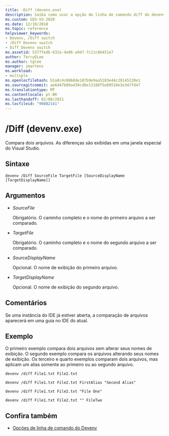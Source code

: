 ```yaml
---
title: -Diff (devenv.exe)
description: Saiba como usar a opção de linha de comando diff do devenv para comparar dois arquivos.
ms.custom: SEO-VS-2020
ms.date: 12/10/2018
ms.topic: reference
helpviewer_keywords:
- Devenv, /Diff switch
- /Diff Devenv switch
- Diff Devenv switch
ms.assetid: 5377fedb-632a-4e86-a947-7c11c86451e7
author: TerryGLee
ms.author: tglee
manager: jmartens
ms.workload:
- multiple
ms.openlocfilehash: b1a8c4c8868de187b9e9aa5183e44c29145220e1
ms.sourcegitcommit: ae6d47b09a439cd0e13180f5e89510e3e347fd47
ms.translationtype: MT
ms.contentlocale: pt-BR
ms.lasthandoff: 02/08/2021
ms.locfileid: "99882141"
---
```

# <a name="diff-devenvexe"></a>/Diff (devenv.exe)

Compara dois arquivos. As diferenças são exibidas em uma janela especial do Visual Studio.

## <a name="syntax"></a>Sintaxe

```shell
devenv /Diff SourceFile TargetFile [SourceDisplayName [TargetDisplayName]]
```

## <a name="arguments"></a>Argumentos

- *SourceFile*

  Obrigatório. O caminho completo e o nome do primeiro arquivo a ser comparado.

- *TargetFile*

  Obrigatório. O caminho completo e o nome do segundo arquivo a ser comparado.

- *SourceDisplayName*

  Opcional. O nome de exibição do primeiro arquivo.

- *TargetDisplayName*

  Opcional. O nome de exibição do segundo arquivo.

## <a name="remarks"></a>Comentários

Se uma instância do IDE já estiver aberta, a comparação de arquivos aparecerá em uma guia no IDE do atual.

## <a name="example"></a>Exemplo

O primeiro exemplo compara dois arquivos sem alterar seus nomes de exibição. O segundo exemplo compara os arquivos alterando seus nomes de exibição. Os terceiro e quarto exemplos comparam dois arquivos, mas aplicam um alias somente ao primeiro ou ao segundo arquivo.

```shell
devenv /diff File1.txt File2.txt

devenv /diff File1.txt File2.txt FirstAlias "Second Alias"

devenv /diff File1.txt File2.txt "File One"

devenv /diff File1.txt File2.txt "" FileTwo
```

## <a name="see-also"></a>Confira também

- [Opções de linha de comando do Devenv](../../ide/reference/devenv-command-line-switches.md)
